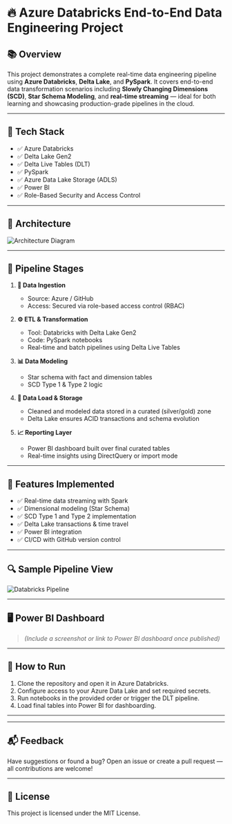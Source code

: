 # 🔥 Azure Databricks End-to-End Data Engineering Project

## 📚 Overview

This project demonstrates a complete real-time data engineering pipeline using **Azure Databricks**, **Delta Lake**, and **PySpark**. It covers end-to-end data transformation scenarios including **Slowly Changing Dimensions (SCD)**, **Star Schema Modeling**, and **real-time streaming** — ideal for both learning and showcasing production-grade pipelines in the cloud.

---

## 🧰 Tech Stack

- ✅ Azure Databricks
- ✅ Delta Lake Gen2
- ✅ Delta Live Tables (DLT)
- ✅ PySpark
- ✅ Azure Data Lake Storage (ADLS)
- ✅ Power BI
- ✅ Role-Based Security and Access Control

---

## 🧱 Architecture

![Architecture Diagram](https://github.com/user-attachments/assets/485c8964-e1a7-428c-bdb3-d2425b9a38cb)

---

## 🔄 Pipeline Stages

1. **🔐 Data Ingestion**  
   - Source: Azure / GitHub  
   - Access: Secured via role-based access control (RBAC)

2. **⚙️ ETL & Transformation**  
   - Tool: Databricks with Delta Lake Gen2  
   - Code: PySpark notebooks  
   - Real-time and batch pipelines using Delta Live Tables

3. **📊 Data Modeling**  
   - Star schema with fact and dimension tables  
   - SCD Type 1 & Type 2 logic

4. **🏦 Data Load & Storage**  
   - Cleaned and modeled data stored in a curated (silver/gold) zone  
   - Delta Lake ensures ACID transactions and schema evolution

5. **📈 Reporting Layer**  
   - Power BI dashboard built over final curated tables  
   - Real-time insights using DirectQuery or import mode

---

## 🚀 Features Implemented

- ✅ Real-time data streaming with Spark
- ✅ Dimensional modeling (Star Schema)
- ✅ SCD Type 1 and Type 2 implementation
- ✅ Delta Lake transactions & time travel
- ✅ Power BI integration
- ✅ CI/CD with GitHub version control

---

## 🔍 Sample Pipeline View

![Databricks Pipeline](https://github.com/user-attachments/assets/e65105ac-6ee9-4a9a-b130-cf519b7d3312)

---

## 🖥️ Power BI Dashboard

> *(Include a screenshot or link to Power BI dashboard once published)*

---

## 🧪 How to Run

1. Clone the repository and open it in Azure Databricks.
2. Configure access to your Azure Data Lake and set required secrets.
3. Run notebooks in the provided order or trigger the DLT pipeline.
4. Load final tables into Power BI for dashboarding.

---


---

## 📬 Feedback

Have suggestions or found a bug? Open an issue or create a pull request — all contributions are welcome!

---

## 📄 License

This project is licensed under the MIT License.


